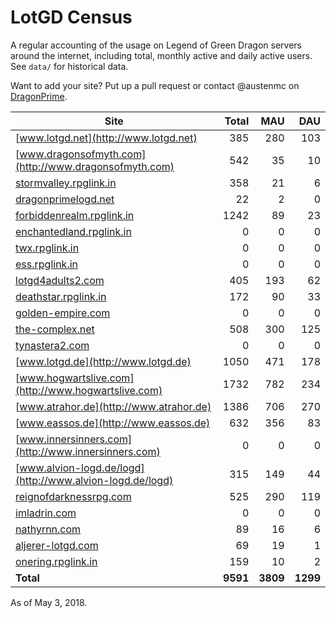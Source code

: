 # LotGD Census
A regular accounting of the usage on Legend of Green Dragon servers around the internet, including total, monthly active and daily active users. See `data/` for historical data.

Want to add your site? Put up a pull request or contact @austenmc on [DragonPrime](http://dragonprime.net).


Site | Total | MAU | DAU
--- | ---:| ---:| ---:
[www.lotgd.net](http://www.lotgd.net)|385|280|103
[www.dragonsofmyth.com](http://www.dragonsofmyth.com)|542|35|10
[stormvalley.rpglink.in](http://stormvalley.rpglink.in)|358|21|6
[dragonprimelogd.net](http://dragonprimelogd.net)|22|2|0
[forbiddenrealm.rpglink.in](http://forbiddenrealm.rpglink.in)|1242|89|23
[enchantedland.rpglink.in](http://enchantedland.rpglink.in)|0|0|0
[twx.rpglink.in](http://twx.rpglink.in)|0|0|0
[ess.rpglink.in](http://ess.rpglink.in)|0|0|0
[lotgd4adults2.com](http://lotgd4adults2.com)|405|193|62
[deathstar.rpglink.in](http://deathstar.rpglink.in)|172|90|33
[golden-empire.com](http://golden-empire.com)|0|0|0
[the-complex.net](http://the-complex.net)|508|300|125
[tynastera2.com](http://tynastera2.com)|0|0|0
[www.lotgd.de](http://www.lotgd.de)|1050|471|178
[www.hogwartslive.com](http://www.hogwartslive.com)|1732|782|234
[www.atrahor.de](http://www.atrahor.de)|1386|706|270
[www.eassos.de](http://www.eassos.de)|632|356|83
[www.innersinners.com](http://www.innersinners.com)|0|0|0
[www.alvion-logd.de/logd](http://www.alvion-logd.de/logd)|315|149|44
[reignofdarknessrpg.com](http://reignofdarknessrpg.com)|525|290|119
[imladrin.com](http://imladrin.com)|0|0|0
[nathyrnn.com](http://nathyrnn.com)|89|16|6
[aljerer-lotgd.com](http://aljerer-lotgd.com)|69|19|1
[onering.rpglink.in](http://onering.rpglink.in)|159|10|2
**Total**|**9591**|**3809**|**1299**

As of May 3, 2018.
